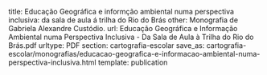 title: Educação Geográfica e informção ambiental numa perspectiva inclusiva: da sala de aula á trilha do Rio do Brás
other: Monografia de Gabriela Alexandre Custódio.
url: Educação Geográfica e Informação Ambiental numa Perspectiva Inclusiva - Da Sala de Aula à Trilha do Rio do Brás.pdf
urltype: PDF
section: cartografia-escolar
save_as: cartografia-escolar/monografias/educacao-geografica-e-informacao-ambiental-numa-perspectiva-inclusiva.html
template: publication
